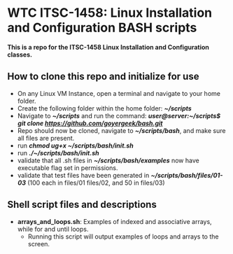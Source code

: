 # WTC ITSC-1458: Linux Installation and Configuration BASH scripts
**This is a repo for the ITSC-1458 Linux Installation and Configuration classes.**
## How to clone this repo and initialize for use
* On any Linux VM Instance, open a terminal and navigate to your home folder.
* Create the following folder within the home folder: **_~/scripts_**
* Navigate to **_~/scripts_** and run the command: **_user@server:~/scripts$ git clone https://github.com/goyergeek/bash.git_**
* Repo should now be cloned, navigate to **_~/scripts/bash_**, and make sure all files are present.
* run **_chmod ug+x ~/scripts/bash/init.sh_**
* run **_./~/scripts/bash/init.sh_**
* validate that all .sh files in **_~/scripts/bash/examples_** now have executable flag set in permissions.
* validate that test files have been generated in **_~/scripts/bash/files/01-03_** (100 each in files/01 files/02, and 50 in files/03)

## Shell script files and descriptions
* **arrays_and_loops.sh**: Examples of indexed and associative arrays, while for and until loops.
  * Running this script will output examples of loops and arrays to the screen.
